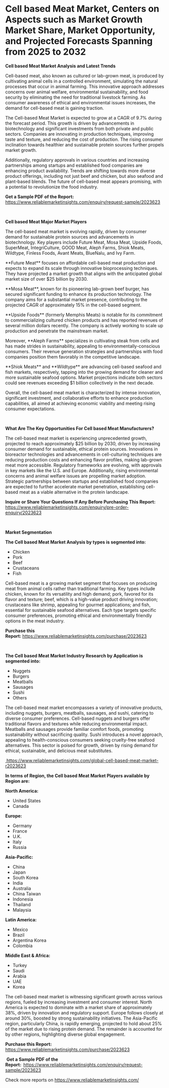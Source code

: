 <p><h1>Cell based Meat Market, Centers on Aspects such as Market Growth Market Share, Market Opportunity, and Projected Forecasts Spanning from 2025 to 2032</h1></p><p><strong>Cell based Meat Market Analysis and Latest Trends</strong></p>
<p><p>Cell-based meat, also known as cultured or lab-grown meat, is produced by cultivating animal cells in a controlled environment, simulating the natural processes that occur in animal farming. This innovative approach addresses concerns over animal welfare, environmental sustainability, and food security by eliminating the need for traditional livestock farming. As consumer awareness of ethical and environmental issues increases, the demand for cell-based meat is gaining traction.</p><p>The Cell-based Meat Market is expected to grow at a CAGR of 9.7% during the forecast period. This growth is driven by advancements in biotechnology and significant investments from both private and public sectors. Companies are innovating in production techniques, improving taste and texture, and reducing the cost of production. The rising consumer inclination towards healthier and sustainable protein sources further propels market growth. </p><p>Additionally, regulatory approvals in various countries and increasing partnerships among startups and established food companies are enhancing product availability. Trends are shifting towards more diverse product offerings, including not just beef and chicken, but also seafood and plant-based blends. The future of cell-based meat appears promising, with a potential to revolutionize the food industry.</p></p>
<p><strong>Get a Sample PDF of the Report:&nbsp;</strong> <a href="https://www.reliablemarketinsights.com/enquiry/request-sample/2023623?utm_campaign=2389&utm_medium=2&utm_source=Github&utm_content=ia&utm_term=14022025&utm_id=cell-based-meat">https://www.reliablemarketinsights.com/enquiry/request-sample/2023623</a></p>
<p>&nbsp;</p>
<p><strong>Cell based Meat Major Market Players</strong></p>
<p><p>The cell-based meat market is evolving rapidly, driven by consumer demand for sustainable protein sources and advancements in biotechnology. Key players include Future Meat, Mosa Meat, Upside Foods, SuperMeat, IntegriCulture, GOOD Meat, Aleph Farms, Shiok Meats, Wildtype, Finless Foods, Avant Meats, BlueNalu, and Ivy Farm.</p><p>**Future Meat** focuses on affordable cell-based meat production and expects to expand its scale through innovative bioprocessing techniques. They have projected a market growth that aligns with the anticipated global market size of over $25 billion by 2030.</p><p>**Mosa Meat**, known for its pioneering lab-grown beef burger, has secured significant funding to enhance its production technology. The company aims for a substantial market presence, contributing to the projected CAGR of approximately 15% in the cell-based segment.</p><p>**Upside Foods** (formerly Memphis Meats) is notable for its commitment to commercializing cultured chicken products and has reported revenues of several million dollars recently. The company is actively working to scale up production and penetrate the mainstream market.</p><p>Moreover, **Aleph Farms** specializes in cultivating steak from cells and has made strides in sustainability, appealing to environmentally-conscious consumers. Their revenue generation strategies and partnerships with food companies position them favorably in the competitive landscape.</p><p>**Shiok Meats** and **Wildtype** are advancing cell-based seafood and fish markets, respectively, tapping into the growing demand for cleaner and more sustainable seafood options. Market projections indicate both sectors could see revenues exceeding $1 billion collectively in the next decade.</p><p>Overall, the cell-based meat market is characterized by intense innovation, significant investment, and collaborative efforts to enhance production capabilities, all aimed at achieving economic viability and meeting rising consumer expectations.</p></p>
<p>&nbsp;</p>
<p><strong>What Are The Key Opportunities For Cell based Meat Manufacturers?</strong></p>
<p><p>The cell-based meat market is experiencing unprecedented growth, projected to reach approximately $25 billion by 2030, driven by increasing consumer demand for sustainable, ethical protein sources. Innovations in bioreactor technologies and advancements in cell-culturing techniques are reducing production costs and enhancing flavor profiles, making lab-grown meat more accessible. Regulatory frameworks are evolving, with approvals in key markets like the U.S. and Europe. Additionally, rising environmental concerns and animal welfare issues are propelling market adoption. Strategic partnerships between startups and established food companies are expected to further accelerate market penetration, establishing cell-based meat as a viable alternative in the protein landscape.</p></p>
<p><strong>Inquire or Share Your Questions If Any Before Purchasing This Report:</strong> <a href="https://www.reliablemarketinsights.com/enquiry/pre-order-enquiry/2023623?utm_campaign=2389&utm_medium=2&utm_source=Github&utm_content=ia&utm_term=14022025&utm_id=cell-based-meat">https://www.reliablemarketinsights.com/enquiry/pre-order-enquiry/2023623</a></p>
<p>&nbsp;</p>
<p><strong>Market Segmentation</strong></p>
<p><strong>The Cell based Meat Market Analysis by types is segmented into:</strong></p>
<p><ul><li>Chicken</li><li>Pork</li><li>Beef</li><li>Crustaceans</li><li>Fish</li></ul></p>
<p><p>Cell-based meat is a growing market segment that focuses on producing meat from animal cells rather than traditional farming. Key types include chicken, known for its versatility and high demand; pork, favored for its flavor and texture; beef, which is a high-value product driving innovation; crustaceans like shrimp, appealing for gourmet applications; and fish, essential for sustainable seafood alternatives. Each type targets specific consumer preferences, promoting ethical and environmentally friendly options in the meat industry.</p></p>
<p><strong>Purchase this Report:&nbsp;</strong><a href="https://www.reliablemarketinsights.com/purchase/2023623?utm_campaign=2389&utm_medium=2&utm_source=Github&utm_content=ia&utm_term=14022025&utm_id=cell-based-meat">https://www.reliablemarketinsights.com/purchase/2023623</a></p>
<p>&nbsp;</p>
<p><strong>The Cell based Meat Market Industry Research by Application is segmented into:</strong></p>
<p><ul><li>Nuggets</li><li>Burgers</li><li>Meatballs</li><li>Sausages</li><li>Sushi</li><li>Others</li></ul></p>
<p><p>The cell-based meat market encompasses a variety of innovative products, including nuggets, burgers, meatballs, sausages, and sushi, catering to diverse consumer preferences. Cell-based nuggets and burgers offer traditional flavors and textures while reducing environmental impact. Meatballs and sausages provide familiar comfort foods, promoting sustainability without sacrificing quality. Sushi introduces a novel approach, appealing to health-conscious consumers seeking cruelty-free seafood alternatives. This sector is poised for growth, driven by rising demand for ethical, sustainable, and delicious meat substitutes.</p></p>
<p><a href="https://www.reliablemarketinsights.com/global-cell-based-meat-market-r2023623?utm_campaign=2389&utm_medium=2&utm_source=Github&utm_content=ia&utm_term=14022025&utm_id=cell-based-meat">&nbsp;https://www.reliablemarketinsights.com/global-cell-based-meat-market-r2023623</a></p>
<p><strong>In terms of Region, the Cell based Meat Market Players available by Region are:</strong></p>
<p>
    <p> <strong> North America: </strong>
        <ul>
            <li>United States</li>
            <li>Canada</li>
        </ul>
        </p> 
    <p> <strong> Europe: </strong>
        <ul>
            <li>Germany</li>
            <li>France</li>
            <li>U.K.</li>
            <li>Italy</li>
            <li>Russia</li>
        </ul>
        </p> 
    <p> <strong> Asia-Pacific: </strong>
        <ul>
            <li>China</li>
            <li>Japan</li>
            <li>South Korea</li>
            <li>India</li>
            <li>Australia</li>
            <li>China Taiwan</li>
            <li>Indonesia</li>
            <li>Thailand</li>
            <li>Malaysia</li>
        </ul>
        </p> 
    <p> <strong> Latin America: </strong>
        <ul>
            <li>Mexico</li>
            <li>Brazil</li>
            <li>Argentina Korea</li>
            <li>Colombia</li>
        </ul>
        </p> 
    <p> <strong> Middle East & Africa: </strong>
        <ul>
            <li>Turkey</li>
            <li>Saudi</li>
            <li>Arabia</li>
            <li>UAE</li>
            <li>Korea</li>
        </ul>
    </p>
    </p>
<p><p>The cell-based meat market is witnessing significant growth across various regions, fueled by increasing investment and consumer interest. North America is expected to dominate with a market share of approximately 38%, driven by innovation and regulatory support. Europe follows closely at around 30%, boosted by strong sustainability initiatives. The Asia-Pacific region, particularly China, is rapidly emerging, projected to hold about 25% of the market due to rising protein demand. The remainder is accounted for by other regions, highlighting diverse global engagement.</p></p>
<p><strong>Purchase this Report: </strong><a href="https://www.reliablemarketinsights.com/purchase/2023623?utm_campaign=2389&utm_medium=2&utm_source=Github&utm_content=ia&utm_term=14022025&utm_id=cell-based-meat">https://www.reliablemarketinsights.com/purchase/2023623</a></p>
<p>&nbsp;<strong>Get a Sample PDF of the Report:&nbsp;&nbsp;</strong><a href="https://www.reliablemarketinsights.com/enquiry/request-sample/2023623?utm_campaign=2389&utm_medium=2&utm_source=Github&utm_content=ia&utm_term=14022025&utm_id=cell-based-meat">https://www.reliablemarketinsights.com/enquiry/request-sample/2023623</a></p>
<p><strong></strong></p>
<p>Check more reports on <a href="https://www.reliablemarketinsights.com/?utm_campaign=2389&utm_medium=2&utm_source=Github&utm_content=ia&utm_term=14022025&utm_id=cell-based-meat">https://www.reliablemarketinsights.com/</a></p>